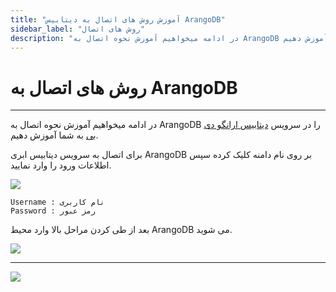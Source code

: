```yaml
---
title: "آموزش روش های اتصال به دیتابیس ArangoDB"
sidebar_label: "روش های اتصال"
description: "در ادامه میخواهیم آموزش نحوه اتصال به ArangoDB در سرویس ابری ارانگو دی بی را به شما آموزش دهیم."
---
```


# روش های اتصال به ArangoDB
---
در ادامه میخواهیم آموزش نحوه اتصال به ArangoDB را در سرویس [دیتابیس ارانگو دی بی](https://chabokan.net/services/arangodb/) به شما آموزش دهیم.

برای اتصال به سرویس دیتابیس ابری ArangoDB بر روی نام دامنه کلیک کرده سپس اطلاعات ورود را وارد نمایید.

![](https://s1.chabokan.net/docs/images/arangodb4.jpg)

```properties
Username : نام کاربری
Password : رمز عبور
```

بعد از طی کردن مراحل بالا وارد محیط ArangoDB می شوید.

![](https://s1.chabokan.net/docs/images/arangodb5.jpg)

---
<a href="https://hub.chabokan.net/fa/services/create/arangodb" ><img src="https://s1.chabokan.net/docs/images/arangodb-banner.png" /></a>